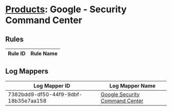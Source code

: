 # [Products](README.md): Google - Security Command Center

## Rules

|Rule ID|Rule Name|
|----|----|


## Log Mappers

|Log Mapper ID|Log Mapper Name|
|----|----|
|7382bdd9-df50-44f9-9dbf-18b35e7aa158|[Google Security Command Center](../mappings/7382bdd9-df50-44f9-9dbf-18b35e7aa158.md)|



